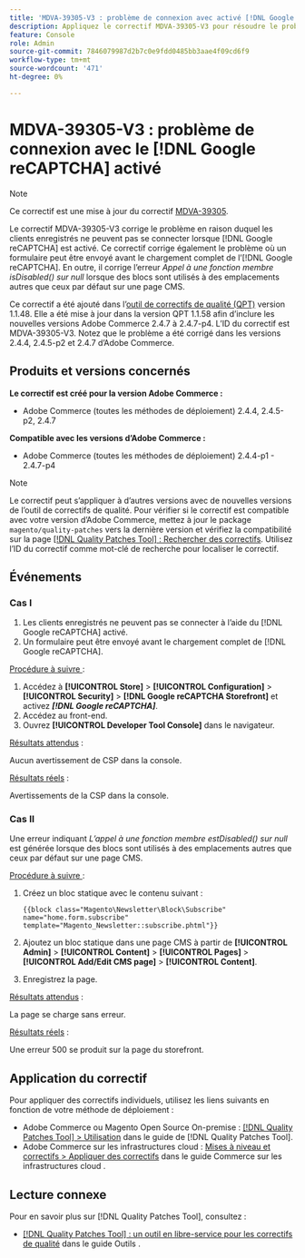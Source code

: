 ```yaml
---
title: 'MDVA-39305-V3 : problème de connexion avec activé [!DNL Google reCAPTCHA]'
description: Appliquez le correctif MDVA-39305-V3 pour résoudre le problème d’Adobe Commerce en raison duquel les clients enregistrés ne peuvent pas se connecter lorsque  [!DNL Google reCAPTCHA]  est activé. Ce correctif corrige également le problème en raison duquel un formulaire peut être envoyé avant  [!DNL Google reCAPTCHA]  chargement complet. En outre, il corrige l’erreur *L’appel à une fonction membre isDisabled() sur null* lorsque des blocs sont utilisés à des emplacements autres que ceux par défaut sur une page CMS.
feature: Console
role: Admin
source-git-commit: 7846079987d2b7c0e9fdd0485bb3aae4f09cd6f9
workflow-type: tm+mt
source-wordcount: '471'
ht-degree: 0%

---
```


# MDVA-39305-V3 : problème de connexion avec le [!DNL Google reCAPTCHA] activé

>[!NOTE]
>
>Ce correctif est une mise à jour du correctif [MDVA-39305](/help/tools/quality-patches-tool/patches-available-in-qpt/v1-1-1/mdva-39305-login-issues-with-enabled-google-recaptcha.md).

Le correctif MDVA-39305-V3 corrige le problème en raison duquel les clients enregistrés ne peuvent pas se connecter lorsque [!DNL Google reCAPTCHA] est activé. Ce correctif corrige également le problème où un formulaire peut être envoyé avant le chargement complet de l’[!DNL Google reCAPTCHA]. En outre, il corrige l’erreur *Appel à une fonction membre isDisabled() sur null* lorsque des blocs sont utilisés à des emplacements autres que ceux par défaut sur une page CMS.

Ce correctif a été ajouté dans l’[outil de correctifs de qualité (QPT)](https://experienceleague.adobe.com/fr/docs/commerce-knowledge-base/kb/announcements/commerce-announcements/magento-quality-patches-released-new-tool-to-self-serve-quality-patches) version 1.1.48. Elle a été mise à jour dans la version QPT 1.1.58 afin d’inclure les nouvelles versions Adobe Commerce 2.4.7 à 2.4.7-p4. L’ID du correctif est MDVA-39305-V3. Notez que le problème a été corrigé dans les versions 2.4.4, 2.4.5-p2 et 2.4.7 d’Adobe Commerce.

## Produits et versions concernés

**Le correctif est créé pour la version Adobe Commerce :**

* Adobe Commerce (toutes les méthodes de déploiement) 2.4.4, 2.4.5-p2, 2.4.7

**Compatible avec les versions d’Adobe Commerce :**

* Adobe Commerce (toutes les méthodes de déploiement) 2.4.4-p1 - 2.4.7-p4

>[!NOTE]
>
>Le correctif peut s’appliquer à d’autres versions avec de nouvelles versions de l’outil de correctifs de qualité. Pour vérifier si le correctif est compatible avec votre version d’Adobe Commerce, mettez à jour le package `magento/quality-patches` vers la dernière version et vérifiez la compatibilité sur la page [[!DNL Quality Patches Tool] : Rechercher des correctifs](https://experienceleague.adobe.com/fr/docs/commerce-knowledge-base/kb/announcements/commerce-announcements/magento-quality-patches-released-new-tool-to-self-serve-quality-patches). Utilisez l’ID du correctif comme mot-clé de recherche pour localiser le correctif.

## Événements

### Cas I

1. Les clients enregistrés ne peuvent pas se connecter à l’aide du [!DNL Google reCAPTCHA] activé.
1. Un formulaire peut être envoyé avant le chargement complet de [!DNL Google reCAPTCHA].

<u>Procédure à suivre </u> :

1. Accédez à **[!UICONTROL Store]** > **[!UICONTROL Configuration]** > **[!UICONTROL Security]** > **[!DNL Google reCAPTCHA Storefront]** et activez ***[!DNL Google reCAPTCHA]***.
1. Accédez au front-end.
1. Ouvrez **[!UICONTROL Developer Tool Console]** dans le navigateur.

<u>Résultats attendus</u> :

Aucun avertissement de CSP dans la console.

<u>Résultats réels</u> :

Avertissements de la CSP dans la console.

### Cas II

Une erreur indiquant *L’appel à une fonction membre estDisabled() sur null* est générée lorsque des blocs sont utilisés à des emplacements autres que ceux par défaut sur une page CMS.

<u>Procédure à suivre </u> :

1. Créez un bloc statique avec le contenu suivant :

   ```
   {{block class="Magento\Newsletter\Block\Subscribe" name="home.form.subscribe"
   template="Magento_Newsletter::subscribe.phtml"}}
   ```

1. Ajoutez un bloc statique dans une page CMS à partir de **[!UICONTROL Admin]** > **[!UICONTROL Content]** > **[!UICONTROL Pages]** > **[!UICONTROL Add/Edit CMS page]** > **[!UICONTROL Content]**.
1. Enregistrez la page.

<u>Résultats attendus</u> :

La page se charge sans erreur.

<u>Résultats réels</u> :

Une erreur 500 se produit sur la page du storefront.

## Application du correctif

Pour appliquer des correctifs individuels, utilisez les liens suivants en fonction de votre méthode de déploiement :

* Adobe Commerce ou Magento Open Source On-premise : [[!DNL Quality Patches Tool] > Utilisation](/help/tools/quality-patches-tool/usage.md) dans le guide de [!DNL Quality Patches Tool].
* Adobe Commerce sur les infrastructures cloud : [Mises à niveau et correctifs > Appliquer des correctifs](https://experienceleague.adobe.com/docs/commerce-cloud-service/user-guide/develop/upgrade/apply-patches.html?lang=fr) dans le guide Commerce sur les infrastructures cloud .

## Lecture connexe

Pour en savoir plus sur [!DNL Quality Patches Tool], consultez :

* [[!DNL Quality Patches Tool] : un outil en libre-service pour les correctifs de qualité](/help/tools/quality-patches-tool/quality-patches-tool-to-self-serve-quality-patches.md) dans le guide Outils .


